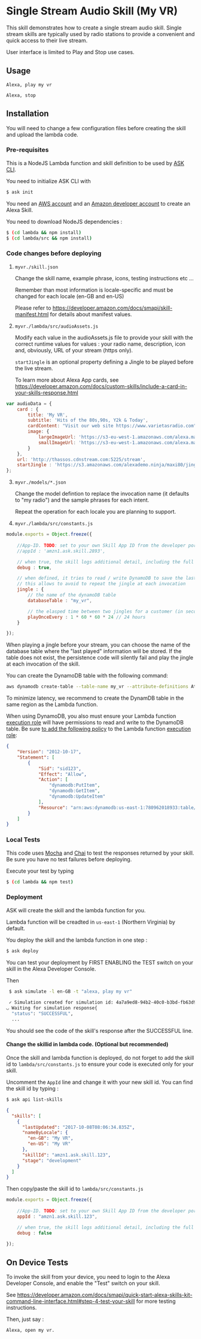 # Single Stream Audio Skill (My VR)

This skill demonstrates how to create a single stream audio skill.  Single stream skills are typically used by radio stations to provide a convenient and quick access to their live stream.

User interface is limited to Play and Stop use cases.

## Usage

```text
Alexa, play my vr

Alexa, stop
```

## Installation

You will need to change a few configuration files before creating the skill and upload the lambda code.

### Pre-requisites

This is a NodeJS Lambda function and skill definition to be used by [ASK CLI](https://developer.amazon.com/docs/smapi/quick-start-alexa-skills-kit-command-line-interface.html).

You need to initialize ASK CLI with 

```bash
$ ask init
```

You need an [AWS account](https://aws.amazon.com) and an [Amazon developer account](https://developer.amazon.com) to create an Alexa Skill.

You need to download NodeJS dependencies :

```bash
$ (cd lambda && npm install)
$ (cd lambda/src && npm install)
```

### Code changes before deploying

1. ```myvr./skill.json```

   Change the skill name, example phrase, icons, testing instructions etc ...

   Remember than most information is locale-specific and must be changed for each locale (en-GB and en-US)

   Please refer to https://developer.amazon.com/docs/smapi/skill-manifest.html for details about manifest values.

2. ```myvr./lambda/src/audioAssets.js```

   Modify each value in the audioAssets.js file to provide your skill with the correct runtime values for values : your radio name, description, icon and, obviously, URL of your stream (https only).

   ```startJingle``` is an optional property defining a Jingle to be played before the live stream. 

   To learn more about Alexa App cards, see https://developer.amazon.com/docs/custom-skills/include-a-card-in-your-skills-response.html

```javascript
var audioData = {
    card : {
        title: 'My VR',
        subtitle: 'Hits of the 80s,90s, Y2k & Today',
        cardContent: "Visit our web site https://www.varietasradio.com",
        image: {
            largeImageUrl: 'https://s3-eu-west-1.amazonaws.com/alexa.maxi80.com/assets/alexa-artwork-1200.png',
            smallImageUrl: 'https://s3-eu-west-1.amazonaws.com/alexa.maxi80.com/assets/alexa-artwork-720.png'
        }
    },
    url: 'http://thassos.cdnstream.com:5225/stream',
    startJingle : 'https://s3.amazonaws.com/alexademo.ninja/maxi80/jingle.m4a',    
};
```

3. ```myvr./models/*.json```

   Change the model defintion to replace the invocation name (it defaults to "my radio") and the sample phrases for each intent.  

   Repeat the operation for each locale you are planning to support.

4. ```myvr./lambda/src/constants.js```


```javascript
module.exports = Object.freeze({
    
    //App-ID. TODO: set to your own Skill App ID from the developer portal.
    //appId : 'amzn1.ask.skill.2893',

    // when true, the skill logs additional detail, including the full request received from Alexa
    debug : true,

    // when defined, it tries to read / write DynamoDB to save the last time Jingle was played for that user
    // this allows to avoid to repeat the jingle at each invocation 
    jingle : {
        // the name of the dynamoDB table
        databaseTable : "my_vr",

        // the elasped time between two jingles for a customer (in seconds) 
        playOnceEvery : 1 * 60 * 60 * 24 // 24 hours
    }

});
```

When playing a jingle before your stream, you can choose the name of the database table where the "last played" information will be stored.  If the table does not exist, the persistence code will silently fail and play the jingle at each invocation of the skill. 

You can create the DynamoDB table with the following command:

```bash
aws dynamodb create-table --table-name my_vr --attribute-definitions AttributeName=userId,AttributeType=S --key-schema AttributeName=userId,KeyType=HASH --provisioned-throughput ReadCapacityUnits=5,WriteCapacityUnits=5
```

To minimize latency, we recommend to create the DynamDB table in the same region as the Lambda function.

When using DynamoDB, you also must ensure your Lambda function [execution role](http://docs.aws.amazon.com/lambda/latest/dg/intro-permission-model.html) will have permissions to read and write to the DynamoDB table.  Be sure [to add the following policy](http://docs.aws.amazon.com/IAM/latest/UserGuide/id_roles_manage_modify.html) to the Lambda function [execution role](http://docs.aws.amazon.com/lambda/latest/dg/intro-permission-model.html):

```json
{
    "Version": "2012-10-17",
    "Statement": [
        {
            "Sid": "sid123",
            "Effect": "Allow",
            "Action": [
                "dynamodb:PutItem",
                "dynamodb:GetItem",
                "dynamodb:UpdateItem"
            ],
            "Resource": "arn:aws:dynamodb:us-east-1:780962018933:table/my_vr"
        }
    ]
}
```

### Local Tests

This code uses [Mocha](https://mochajs.org/) and [Chai](http://chaijs.com/) to test the responses returned by your skill.  Be sure you have no test failures before deploying.

Execute your test by typing 

```bash
$ (cd lambda && npm test)
```

### Deployment

ASK will create the skill and the lambda function for you.

Lambda function will be creadted in ```us-east-1``` (Northern Virginia) by default.

You deploy the skill and the lambda function in one step :

```bash
$ ask deploy 
```

You can test your deployment by FIRST ENABLING the TEST switch on your skill in the Alexa Developer Console.

Then

```bash
 $ ask simulate -l en-GB -t "alexa, play my vr"
 
 ✓ Simulation created for simulation id: 4a7a9ed8-94b2-40c0-b3bd-fb63d9887fa7
◡ Waiting for simulation response{
  "status": "SUCCESSFUL",
  ...
 ```

You should see the code of the skill's response after the SUCCESSFUL line.

#### Change the skillid in lambda code. (Optional but recommended)

Once the skill and lambda function is deployed, do not forget to add the skill id to ```lambda/src/constants.js``` to ensure your code is executed only for your skill.

Uncomment the ```AppId``` line and change it with your new skill id.  You can find the skill id by typing :

```bash
$ ask api list-skills
```
```json
{
  "skills": [
    {
      "lastUpdated": "2017-10-08T08:06:34.835Z",
      "nameByLocale": {
        "en-GB": "My VR",
        "en-US": "My VR"
      },
      "skillId": "amzn1.ask.skill.123",
      "stage": "development"
    }
  ]
}
```

Then copy/paste the skill id to ```lambda/src/constants.js```    

```javascript
module.exports = Object.freeze({
    
    //App-ID. TODO: set to your own Skill App ID from the developer portal.
    appId : "amzn1.ask.skill.123",

    // when true, the skill logs additional detail, including the full request received from Alexa
    debug : false

});
```

## On Device Tests

To invoke the skill from your device, you need to login to the Alexa Developer Console, and enable the "Test" switch on your skill.

See https://developer.amazon.com/docs/smapi/quick-start-alexa-skills-kit-command-line-interface.html#step-4-test-your-skill for more testing instructions.

Then, just say :

```text
Alexa, open my vr.
```
